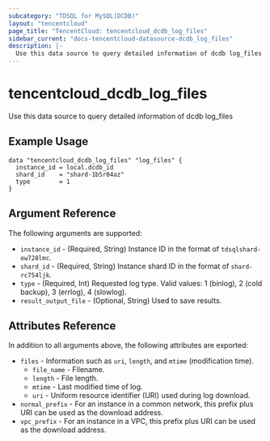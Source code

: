 ```yaml
---
subcategory: "TDSQL for MySQL(DCDB)"
layout: "tencentcloud"
page_title: "TencentCloud: tencentcloud_dcdb_log_files"
sidebar_current: "docs-tencentcloud-datasource-dcdb_log_files"
description: |-
  Use this data source to query detailed information of dcdb log_files
---
```


# tencentcloud_dcdb_log_files

Use this data source to query detailed information of dcdb log_files

## Example Usage

```hcl
data "tencentcloud_dcdb_log_files" "log_files" {
  instance_id = local.dcdb_id
  shard_id    = "shard-1b5r04az"
  type        = 1
}
```

## Argument Reference

The following arguments are supported:

* `instance_id` - (Required, String) Instance ID in the format of `tdsqlshard-ow728lmc`.
* `shard_id` - (Required, String) Instance shard ID in the format of `shard-rc754ljk`.
* `type` - (Required, Int) Requested log type. Valid values: 1 (binlog), 2 (cold backup), 3 (errlog), 4 (slowlog).
* `result_output_file` - (Optional, String) Used to save results.

## Attributes Reference

In addition to all arguments above, the following attributes are exported:

* `files` - Information such as `uri`, `length`, and `mtime` (modification time).
  * `file_name` - Filename.
  * `length` - File length.
  * `mtime` - Last modified time of log.
  * `uri` - Uniform resource identifier (URI) used during log download.
* `normal_prefix` - For an instance in a common network, this prefix plus URI can be used as the download address.
* `vpc_prefix` - For an instance in a VPC, this prefix plus URI can be used as the download address.


